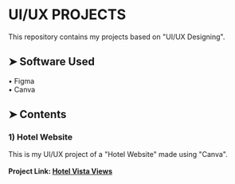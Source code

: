 # UI/UX PROJECTS
This repository contains my projects based on "UI/UX Designing".
## ➤ Software Used
• Figma <br/>
• Canva
## ➤ Contents
### 1) Hotel Website
This is my UI/UX project of a "Hotel Website" made using "Canva".<br/><br/>
<b>Project Link:<b/> <a href="https://hotel-vista-views.my.canva.site/">Hotel Vista Views</a>
